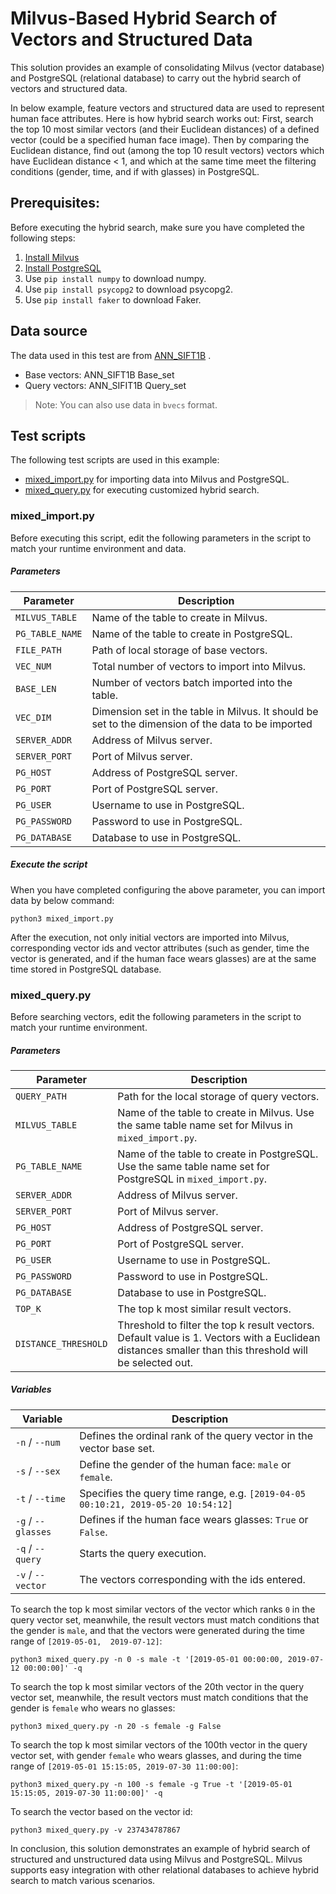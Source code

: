 # Milvus-Based Hybrid Search of Vectors and Structured Data

This solution provides an example of consolidating Milvus (vector database) and PostgreSQL (relational database) to carry out the hybrid search of vectors and structured data.

In below example, feature vectors and structured data are used to represent human face attributes. Here is how hybrid search works out: First, search the top 10 most similar vectors (and their Euclidean distances) of a defined vector (could be a specified human face image). Then by comparing the Euclidean distance, find out (among the top 10  result vectors) vectors which have Euclidean distance < 1, and which at the same time meet the filtering conditions (gender, time, and if with glasses) in PostgreSQL. 

## Prerequisites:

Before executing the hybrid search, make sure you have completed the following steps:

1. [Install Milvus](https://github.com/milvus-io/docs/blob/master/install_milvus.md)
2. [Install PostgreSQL](https://www.postgresql.org/download/)
3. Use `pip install numpy` to download numpy.
4. Use `pip install psycopg2` to download psycopg2.
5. Use `pip install faker` to download Faker. 

## Data source

The data used in this test are from [ANN_SIFT1B](http://corpus-texmex.irisa.fr/) .

- Base vectors: ANN_SIFT1B Base_set
- Query vectors: ANN_SIFIT1B Query_set

> Note: You can also use data in `bvecs` format. 

## Test scripts

The following test scripts are used in this example:

- [mixed_import.py](https://github.com/milvus-io/bootcamp/blob/master/EN_solutions/hybrid_search/mixed_import.py) for importing data into Milvus and PostgreSQL.
- [mixed_query.py](https://github.com/milvus-io/bootcamp/blob/master/EN_solutions/hybrid_search/mixed_query.py) for executing customized hybrid search.

### mixed_import.py

Before executing this script, edit the following parameters in the script to match your runtime environment and data. 

##### Parameters

| Parameter | Description |
| --- | --- |
| `MILVUS_TABLE` |Name of the table to create in Milvus.|
| `PG_TABLE_NAME` |Name of the table to create in PostgreSQL.|
| `FILE_PATH` |Path of local storage of base vectors.|
| `VEC_NUM` |Total number of vectors to import into Milvus.|
| `BASE_LEN` |Number of vectors batch imported into the table.|
| `VEC_DIM` |Dimension set in the table in Milvus. It should be set to the dimension of the data to be imported|
| `SERVER_ADDR` |Address of Milvus server.|
| `SERVER_PORT` |Port of Milvus server.|
| `PG_HOST` |Address of PostgreSQL server.|
| `PG_PORT` |Port of PostgreSQL server.|
| `PG_USER` |Username to use in PostgreSQL.|
| `PG_PASSWORD` |Password to use in PostgreSQL.|
| `PG_DATABASE` |Database to use in PostgreSQL. |

##### Execute the script

When you have completed configuring the above parameter, you can import data by below command:

```shell
python3 mixed_import.py
```

After the execution, not only initial vectors are imported into Milvus, corresponding vector ids and vector attributes (such as gender, time the vector is generated, and if the human face wears glasses) are at the same time stored in PostgreSQL database. 

### mixed_query.py

Before searching vectors, edit the following parameters in the script to match your runtime environment. 

##### Parameters

| Parameter | Description |
| --- | --- |
|`QUERY_PATH` |Path for the local storage of query vectors.|
|`MILVUS_TABLE` |Name of the table to create in Milvus. Use the same table name set for Milvus in `mixed_import.py`.|
|`PG_TABLE_NAME` |Name of the table to create in PostgreSQL. Use the same table name set for PostgreSQL in `mixed_import.py`.|
|`SERVER_ADDR` |Address of Milvus server.|
|`SERVER_PORT` |Port of Milvus server.|
|`PG_HOST` |Address of PostgreSQL server.|
|`PG_PORT` |Port of PostgreSQL server.|
|`PG_USER` |Username to use in PostgreSQL.|
|`PG_PASSWORD` |Password to use in PostgreSQL.|
|`PG_DATABASE` |Database to use in PostgreSQL.|
|`TOP_K` |The top k most similar result vectors.|
|`DISTANCE_THRESHOLD` |Threshold to filter the top k result vectors. Default value is 1. Vectors with a Euclidean distances smaller than this threshold will be selected out.|


##### Variables

| Variable       | Description                                                  |
| -------------- | ------------------------------------------------------------ |
| `-n` / `--num`     | Defines the ordinal rank of the query vector in the vector base set. |
| `-s` / `--sex`     | Define the gender of the human face: `male` or `female`.     |
| `-t` / `--time`    | Specifies the query time range, e.g. `[2019-04-05 00:10:21, 2019-05-20 10:54:12]` |
| `-g` / `--glasses` | Defines if the human face wears glasses: `True` or `False`.  |
| `-q` / `--query`   | Starts the query execution.                                  |
| `-v` / `--vector`  | The vectors corresponding with the ids entered.              |

To search the top k most similar vectors of the vector which ranks `0` in the query vector set, meanwhile, the result vectors must match conditions that the gender is `male`, and that the vectors were generated during the time range of `[2019-05-01,  2019-07-12]`:

```shell
python3 mixed_query.py -n 0 -s male -t '[2019-05-01 00:00:00, 2019-07-12 00:00:00]' -q
```

To search the top k most similar vectors of the 20th vector in the query vector set, meanwhile, the result vectors must match conditions that the gender is `female` who wears no glasses:

```shell
python3 mixed_query.py -n 20 -s female -g False
```

To search the top k most similar vectors of the 100th vector in the query vector set, with gender `female` who wears glasses, and during the time range of `[2019-05-01 15:15:05, 2019-07-30 11:00:00]`:

```shell
python3 mixed_query.py -n 100 -s female -g True -t '[2019-05-01 15:15:05, 2019-07-30 11:00:00]' -q
```

To search the vector based on the vector id:

```shell
python3 mixed_query.py -v 237434787867
```

In conclusion, this solution demonstrates an example of hybrid search of structured and unstructured data using Milvus and PostgreSQL. Milvus supports easy integration with other relational databases to achieve hybrid search to match various scenarios.

